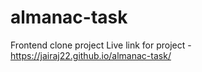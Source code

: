# almanac-task
Frontend clone project
Live link for project - https://jairaj22.github.io/almanac-task/
